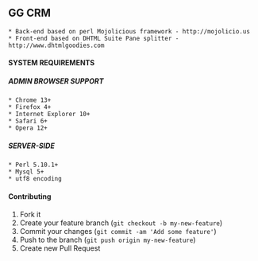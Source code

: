 ## GG CRM

	* Back-end based on perl Mojolicious framework - http://mojolicio.us
	* Front-end based on DHTML Suite Pane splitter - http://www.dhtmlgoodies.com

#### SYSTEM REQUIREMENTS

##### ADMIN BROWSER SUPPORT
	* Chrome 13+
	* Firefox 4+
	* Internet Explorer 10+
	* Safari 6+
	* Opera 12+

##### SERVER-SIDE
	* Perl 5.10.1+
	* Mysql 5+
	* utf8 encoding


#### Contributing

1. Fork it
2. Create your feature branch (`git checkout -b my-new-feature`)
3. Commit your changes (`git commit -am 'Add some feature'`)
4. Push to the branch (`git push origin my-new-feature`)
5. Create new Pull Request